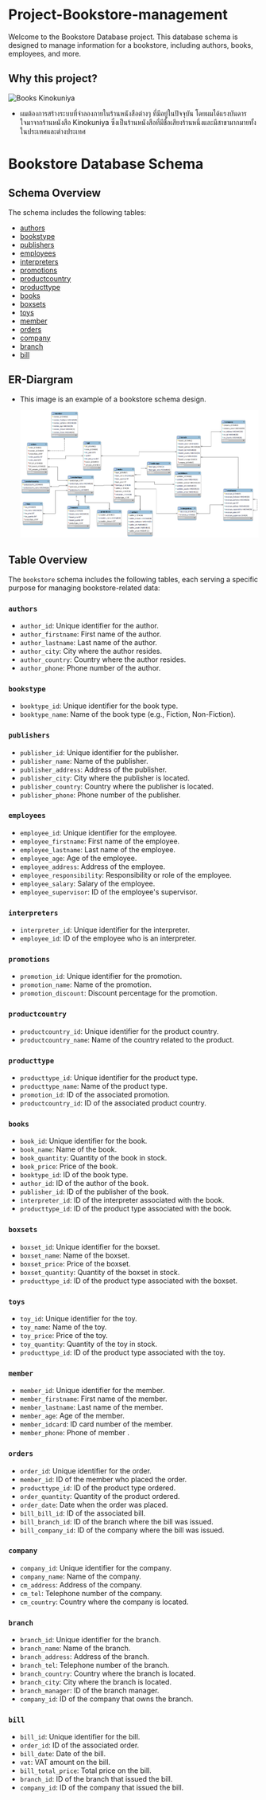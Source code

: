 # Project-Bookstore-management
Welcome to the Bookstore Database project. This database schema is designed to manage information for a bookstore, including authors, books, employees, and more.
## Why this project?
![Books Kinokuniya](https://insideretail.com.au/wp-content/uploads/2021/01/Books-Kinokuniya.jpg)
- ผมต้องการสร้างระบบที่จำลองภายในร้านหนังสือต่างๆ ที่มีอยู่ในปัจจุบัน โดยผมได้แรงบันดารใจมาจากร้านหนังสือ Kinokuniya ซึ่งเป็นร้านหนังสือที่มีชื่อเสียงร้านหนึ่งและมีสาขามากมายทั้งในประเทศและต่างประเทศ

# Bookstore Database Schema
## Schema Overview

The schema includes the following tables:
- [authors](#authors)
- [bookstype](#bookstype)
- [publishers](#publishers)
- [employees](#employees)
- [interpreters](#interpreters)
- [promotions](#promotions)
- [productcountry](#productcountry)
- [producttype](#producttype)
- [books](#books)
- [boxsets](#boxsets)
- [toys](#toys)
- [member](#member)
- [orders](#orders)
- [company](#company)
- [branch](#branch)
- [bill](#bill)
  
 ## ER-Diargram
 - This image is an example of a bookstore schema design.
   
   ![ER-Diargram](https://github.com/Tako-C/Project-Bookstore-management/blob/main/Image/BooksStore-ER-V3.png?raw=true)
   

## Table Overview
The `bookstore` schema includes the following tables, each serving a specific purpose for managing bookstore-related data:

### `authors`
- `author_id`: Unique identifier for the author.
- `author_firstname`: First name of the author.
- `author_lastname`: Last name of the author.
- `author_city`: City where the author resides.
- `author_country`: Country where the author resides.
- `author_phone`: Phone number of the author.

### `bookstype`
- `booktype_id`: Unique identifier for the book type.
- `booktype_name`: Name of the book type (e.g., Fiction, Non-Fiction).

### `publishers`
- `publisher_id`: Unique identifier for the publisher.
- `publisher_name`: Name of the publisher.
- `publisher_address`: Address of the publisher.
- `publisher_city`: City where the publisher is located.
- `publisher_country`: Country where the publisher is located.
- `publisher_phone`: Phone number of the publisher.

### `employees`
- `employee_id`: Unique identifier for the employee.
- `employee_firstname`: First name of the employee.
- `employee_lastname`: Last name of the employee.
- `employee_age`: Age of the employee.
- `employee_address`: Address of the employee.
- `employee_responsibility`: Responsibility or role of the employee.
- `employee_salary`: Salary of the employee.
- `employee_supervisor`: ID of the employee's supervisor.

### `interpreters`
- `interpreter_id`: Unique identifier for the interpreter.
- `employee_id`: ID of the employee who is an interpreter.

### `promotions`
- `promotion_id`: Unique identifier for the promotion.
- `promotion_name`: Name of the promotion.
- `promotion_discount`: Discount percentage for the promotion.

### `productcountry`
- `productcountry_id`: Unique identifier for the product country.
- `productcountry_name`: Name of the country related to the product.

### `producttype`
- `producttype_id`: Unique identifier for the product type.
- `producttype_name`: Name of the product type.
- `promotion_id`: ID of the associated promotion.
- `productcountry_id`: ID of the associated product country.

### `books`
- `book_id`: Unique identifier for the book.
- `book_name`: Name of the book.
- `book_quantity`: Quantity of the book in stock.
- `book_price`: Price of the book.
- `booktype_id`: ID of the book type.
- `author_id`: ID of the author of the book.
- `publisher_id`: ID of the publisher of the book.
- `interpreter_id`: ID of the interpreter associated with the book.
- `producttype_id`: ID of the product type associated with the book.

### `boxsets`
- `boxset_id`: Unique identifier for the boxset.
- `boxset_name`: Name of the boxset.
- `boxset_price`: Price of the boxset.
- `boxset_quantity`: Quantity of the boxset in stock.
- `producttype_id`: ID of the product type associated with the boxset.

### `toys`
- `toy_id`: Unique identifier for the toy.
- `toy_name`: Name of the toy.
- `toy_price`: Price of the toy.
- `toy_quantity`: Quantity of the toy in stock.
- `producttype_id`: ID of the product type associated with the toy.

### `member`
- `member_id`: Unique identifier for the member.
- `member_firstname`: First name of the member.
- `member_lastname`: Last name of the member.
- `member_age`: Age of the member.
- `member_idcard`: ID card number of the member.
- `member_phone`: Phone of member .

### `orders`
- `order_id`: Unique identifier for the order.
- `member_id`: ID of the member who placed the order.
- `producttype_id`: ID of the product type ordered.
- `order_quantity`: Quantity of the product ordered.
- `order_date`: Date when the order was placed.
- `bill_bill_id`: ID of the associated bill.
- `bill_branch_id`: ID of the branch where the bill was issued.
- `bill_company_id`: ID of the company where the bill was issued.

### `company`
- `company_id`: Unique identifier for the company.
- `company_name`: Name of the company.
- `cm_address`: Address of the company.
- `cm_tel`: Telephone number of the company.
- `cm_country`: Country where the company is located.

### `branch`
- `branch_id`: Unique identifier for the branch.
- `branch_name`: Name of the branch.
- `branch_address`: Address of the branch.
- `branch_tel`: Telephone number of the branch.
- `branch_country`: Country where the branch is located.
- `branch_city`: City where the branch is located.
- `branch_manager`: ID of the branch manager.
- `company_id`: ID of the company that owns the branch.

### `bill`
- `bill_id`: Unique identifier for the bill.
- `order_id`: ID of the associated order.
- `bill_date`: Date of the bill.
- `vat`: VAT amount on the bill.
- `bill_total_price`: Total price on the bill.
- `branch_id`: ID of the branch that issued the bill.
- `company_id`: ID of the company that issued the bill.


